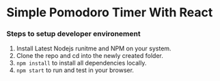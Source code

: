 # Simple Pomodoro Timer With React

### Steps to setup developer environement
1. Install Latest Nodejs runitme and NPM on your system.
2. Clone the repo and cd into the newly created folder.
3. `npm install` to install all dependencies locally.
4. `npm start` to run and test in your browser.
